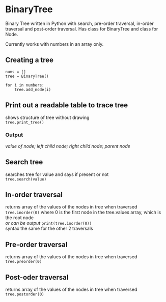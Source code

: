 # BinaryTree
Binary Tree written in Python with search, pre-order traversal, in-order traversal and post-order traversal. Has class for BinaryTree and class for Node.

Currently works with numbers in an array only.

## Creating a tree
    nums = []  
    tree = BinaryTree()  

    for i in numbers:  
        tree.add_node(i)   
  
## Print out a readable table to trace tree
shows structure of tree without drawing  
    ``tree.print_tree()``  
### Output
*value of node; left child node; right child node; parent node*  

## Search tree
searches tree for value and says if present or not  
    ``tree.search(value)``  

## In-order traversal
returns array of the values of the nodes in tree when traversed  
    ``tree.inorder(0)`` where 0 is the first node in the tree.values array, which is the root node  
*or can be output*    ``print(tree.inorder(0))``  
syntax the same for the other 2 traversals  
 
## Pre-order traversal
returns array of the values of the nodes in tree when traversed  
    ``tree.preorder(0)``  

## Post-oder traversal
returns array of the values of the nodes in tree when traversed  
    ``tree.postorder(0)``  
